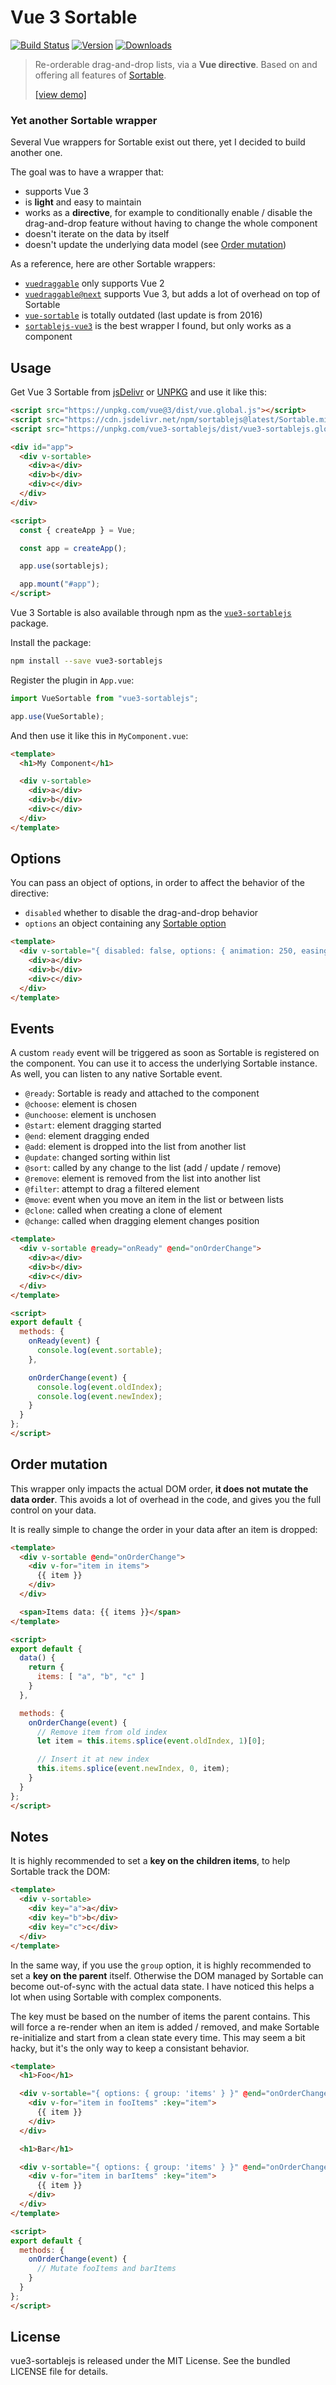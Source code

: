 # Vue 3 Sortable

[![Build Status](https://github.com/eliottvincent/vue3-sortablejs/actions/workflows/test.yml/badge.svg)](https://github.com/eliottvincent/vue3-sortablejs/actions) [![Version](https://img.shields.io/npm/v/vue3-sortablejs.svg)](https://www.npmjs.com/package/vue3-sortablejs) [![Downloads](https://img.shields.io/npm/dt/vue3-sortablejs.svg)](https://www.npmjs.com/package/vue3-sortablejs)

> Re-orderable drag-and-drop lists, via a **Vue directive**. Based on and offering all features of [Sortable](https://github.com/SortableJS/Sortable).
> 
> [[view demo]](https://sortablejs.github.io/Sortable/#simple-list)


### Yet another Sortable wrapper

Several Vue wrappers for Sortable exist out there, yet I decided to build another one.

The goal was to have a wrapper that:
* supports Vue 3
* is **light** and easy to maintain
* works as a **directive**, for example to conditionally enable / disable the drag-and-drop feature without having to change the whole component
* doesn't iterate on the data by itself
* doesn't update the underlying data model (see [Order mutation](#order-mutation))

As a reference, here are other Sortable wrappers:
* [`vuedraggable`](https://www.npmjs.com/package/vuedraggable) only supports Vue 2
* [`vuedraggable@next`](https://www.npmjs.com/package/vuedraggable) supports Vue 3, but adds a lot of overhead on top of Sortable
* [`vue-sortable`](https://www.npmjs.com/package/vue-sortable) is totally outdated (last update is from 2016)
* [`sortablejs-vue3`](https://www.npmjs.com/package/sortablejs-vue3) is the best wrapper I found, but only works as a component


## Usage

Get Vue 3 Sortable from [jsDelivr](https://cdn.jsdelivr.net/npm/vue3-sortablejs/dist/vue3-sortablejs.global.js) or [UNPKG](https://unpkg.com/vue3-sortablejs/dist/vue3-sortablejs.global.js) and use it like this:

```html
<script src="https://unpkg.com/vue@3/dist/vue.global.js"></script>
<script src="https://cdn.jsdelivr.net/npm/sortablejs@latest/Sortable.min.js"></script>
<script src="https://unpkg.com/vue3-sortablejs/dist/vue3-sortablejs.global.js"></script>

<div id="app">
  <div v-sortable>
    <div>a</div>
    <div>b</div>
    <div>c</div>
  </div>
</div>

<script>
  const { createApp } = Vue;

  const app = createApp();

  app.use(sortablejs);

  app.mount("#app");
</script>
```

Vue 3 Sortable is also available through npm as the [`vue3-sortablejs`](https://www.npmjs.com/package/vue3-sortablejs) package.

Install the package:
```sh
npm install --save vue3-sortablejs
```

Register the plugin in `App.vue`:
```js
import VueSortable from "vue3-sortablejs";

app.use(VueSortable);
```

And then use it like this in `MyComponent.vue`:
```html
<template>
  <h1>My Component</h1>

  <div v-sortable>
    <div>a</div>
    <div>b</div>
    <div>c</div>
  </div>
</template>
```


## Options

You can pass an object of options, in order to affect the behavior of the directive:
* `disabled` whether to disable the drag-and-drop behavior
* `options` an object containing any [Sortable option](https://github.com/SortableJS/Sortable#options)

```html
<template>
  <div v-sortable="{ disabled: false, options: { animation: 250, easing: 'cubic-bezier(1, 0, 0, 1)' } }">
    <div>a</div>
    <div>b</div>
    <div>c</div>
  </div>
</template>
```


## Events

A custom `ready` event will be triggered as soon as Sortable is registered on the component. You can use it to access the underlying Sortable instance.
As well, you can listen to any native Sortable event.

* `@ready`: Sortable is ready and attached to the component
* `@choose`: element is chosen
* `@unchoose`: element is unchosen
* `@start`: element dragging started
* `@end`: element dragging ended
* `@add`: element is dropped into the list from another list
* `@update`: changed sorting within list
* `@sort`: called by any change to the list (add / update / remove)
* `@remove`: element is removed from the list into another list
* `@filter`: attempt to drag a filtered element
* `@move`: event when you move an item in the list or between lists
* `@clone`: called when creating a clone of element
* `@change`: called when dragging element changes position

```html
<template>
  <div v-sortable @ready="onReady" @end="onOrderChange">
    <div>a</div>
    <div>b</div>
    <div>c</div>
  </div>
</template>

<script>
export default {
  methods: {
    onReady(event) {
      console.log(event.sortable);
    },

    onOrderChange(event) {
      console.log(event.oldIndex);
      console.log(event.newIndex);
    }
  }
};
</script>
```


## Order mutation

This wrapper only impacts the actual DOM order, **it does not mutate the data order**.
This avoids a lot of overhead in the code, and gives you the full control on your data.

It is really simple to change the order in your data after an item is dropped:
```html
<template>
  <div v-sortable @end="onOrderChange">
    <div v-for="item in items">
      {{ item }}
    </div>
  </div>

  <span>Items data: {{ items }}</span>
</template>

<script>
export default {
  data() {
    return {
      items: [ "a", "b", "c" ]
    }
  },

  methods: {
    onOrderChange(event) {
      // Remove item from old index
      let item = this.items.splice(event.oldIndex, 1)[0];

      // Insert it at new index
      this.items.splice(event.newIndex, 0, item);
    }
  }
};
</script>
```


## Notes

It is highly recommended to set a **key on the children items**, to help Sortable track the DOM:

```html
<template>
  <div v-sortable>
    <div key="a">a</div>
    <div key="b">b</div>
    <div key="c">c</div>
  </div>
</template>
```

In the same way, if you use the `group` option, it is highly recommended to set a **key on the parent** itself. Otherwise the DOM managed by Sortable can become out-of-sync with the actual data state. I have noticed this helps a lot when using Sortable with complex components.

The key must be based on the number of items the parent contains. This will force a re-render when an item is added / removed, and make Sortable re-initialize and start from a clean state every time. This may seem a bit hacky, but it's the only way to keep a consistant behavior.

```html
<template>
  <h1>Foo</h1>

  <div v-sortable="{ options: { group: 'items' } }" @end="onOrderChange" :key="fooItems.length">
    <div v-for="item in fooItems" :key="item">
      {{ item }}
    </div>
  </div>

  <h1>Bar</h1>

  <div v-sortable="{ options: { group: 'items' } }" @end="onOrderChange" :key="barItems.length">
    <div v-for="item in barItems" :key="item">
      {{ item }}
    </div>
  </div>
</template>

<script>
export default {
  methods: {
    onOrderChange(event) {
      // Mutate fooItems and barItems
    }
  }
};
</script>
```


## License

vue3-sortablejs is released under the MIT License. See the bundled LICENSE file for details.
